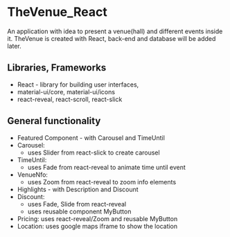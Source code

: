 # TheVenue_React

An application with idea to present a venue(hall) and different events inside it.
TheVenue is created with React, back-end and database will be added later.

## Libraries, Frameworks

- React - library for building user interfaces,
- material-ui/core, material-ui/icons
- react-reveal, react-scroll, react-slick

## General functionality

- Featured Component - with Carousel and TimeUntil
- Carousel:
  - uses Slider from react-slick to create carousel
- TimeUntil:
  - uses Fade from react-reveal to animate time until event
- VenueNfo:
  - uses Zoom from react-reveal to zoom info elements
- Highlights - with Description and Discount
- Discount:
  - uses Fade, Slide from react-reveal
  - uses reusable component MyButton
- Pricing: uses react-reveal/Zoom and reusable MyButton
- Location: uses google maps iframe to show the location
